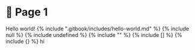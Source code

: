 # 🤩 Page 1
Hello world!
{% include ".gitbook/includes/hello-world.md" %}
{% include null %}
{% include undefined %}
{% include "" %}
{% include [] %}
{% include {} %}
hi
